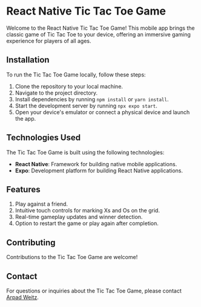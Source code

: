 # **React Native Tic Tac Toe Game**

Welcome to the React Native Tic Tac Toe Game! This mobile app brings the classic game of Tic Tac Toe to your device, offering an immersive gaming experience for players of all ages.

## **Installation**

To run the Tic Tac Toe Game locally, follow these steps:

1. Clone the repository to your local machine.
2. Navigate to the project directory.
3. Install dependencies by running `npm install` or `yarn install`.
4. Start the development server by running `npx expo start`.
5. Open your device's emulator or connect a physical device and launch the app.

## **Technologies Used**

The Tic Tac Toe Game is built using the following technologies:

- **React Native**: Framework for building native mobile applications.
- **Expo**: Development platform for building React Native applications.

## **Features**

1. Play against a friend.
2. Intuitive touch controls for marking Xs and Os on the grid.
3. Real-time gameplay updates and winner detection.
4. Option to restart the game or play again after completion.

## **Contributing**

Contributions to the Tic Tac Toe Game are welcome! 

## **Contact**

For questions or inquiries about the Tic Tac Toe Game, please contact [Arpad Weitz](mailto:arpad.weitz@gmail.com).
